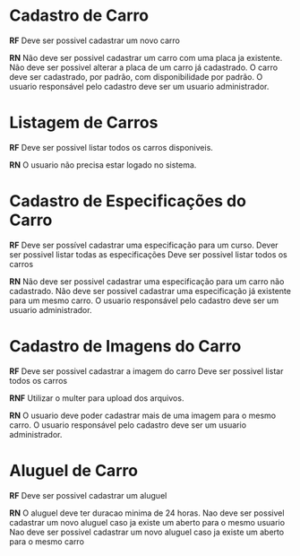 # Cadastro de Carro
**RF**
Deve ser possivel cadastrar  um novo carro

**RN**
Não deve ser possivel cadastrar um carro com uma placa ja existente.
Não deve ser possivel alterar a placa de um carro já cadastrado.
O carro deve ser cadastrado, por padrão, com disponibilidade por padrão.
O usuario responsável pelo cadastro deve ser um usuario administrador.


# Listagem de Carros
**RF**
Deve ser possivel listar todos os carros disponiveis.


**RN**
O usuario não precisa estar logado no sistema.


# Cadastro de Especificações do Carro
**RF**
Deve ser possível cadastrar uma especificação para um curso.
Dever ser possivel listar todas as especificações
Deve ser possivel listar todos os carros

**RN**
Não deve ser possivel cadastrar uma especificação para um carro não cadastrado.
Não deve ser possivel cadastrar uma especificação já existente para um mesmo carro.
O usuario responsável pelo cadastro deve ser um usuario administrador.


# Cadastro de Imagens do Carro 
**RF**
Deve ser possivel cadastrar a imagem do carro
Deve ser possivel listar todos os carros

**RNF**
Utilizar o multer para upload dos arquivos.

**RN**
O usuario deve poder cadastrar mais de uma imagem para o mesmo carro.
O usuario responsável pelo cadastro deve ser um usuario administrador.


# Aluguel de Carro 
**RF**
Deve ser possivel cadastrar um aluguel

**RN**
O aluguel deve ter duracao minima de 24 horas.
Nao deve ser possivel cadastrar um novo aluguel caso ja existe um aberto para o mesmo usuario 
Nao deve ser possivel cadastrar um novo aluguel caso ja existe um aberto para o mesmo carro 
